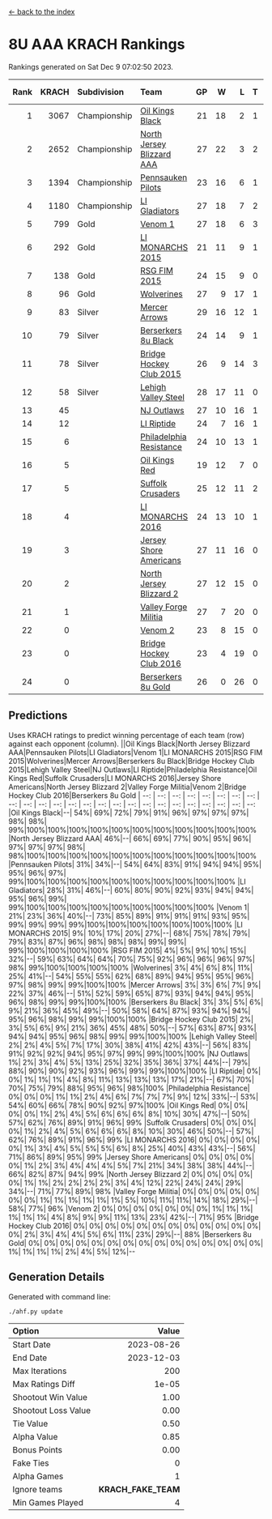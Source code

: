 [<- back to the index](readme.md)
# 8U AAA KRACH Rankings
Rankings generated on Sat Dec  9 07:02:50 2023.

Rank|KRACH|Subdivision|Team|GP|W|L|T|OTW|OTL|SoS|Exp Wins|Win Diff
---:|---:|:---|:---|---:|---:|---:|---:|---:|---:|---:|---:|---:
1|3067|Championship|[Oil Kings Black](https://gamesheetstats.com/seasons/3659/teams/140206/schedule)|21|18|2|1|1|0|526|19.3|-0.0
2|2652|Championship|[North Jersey Blizzard AAA](https://gamesheetstats.com/seasons/3659/teams/140205/schedule)|27|22|3|2|0|0|580|23.8|-0.0
3|1394|Championship|[Pennsauken Pilots](https://gamesheetstats.com/seasons/3659/teams/140208/schedule)|23|16|6|1|0|0|890|17.3|-0.0
4|1180|Championship|[LI Gladiators](https://gamesheetstats.com/seasons/3659/teams/140201/schedule)|27|18|7|2|1|0|944|19.8|-0.0
5|799|Gold|[Venom 1](https://gamesheetstats.com/seasons/3659/teams/140213/schedule)|27|18|6|3|1|1|736|20.3|-0.0
6|292|Gold|[LI MONARCHS 2015](https://gamesheetstats.com/seasons/3659/teams/140198/schedule)|21|11|9|1|0|0|722|12.3|-0.0
7|138|Gold|[RSG FIM 2015](https://gamesheetstats.com/seasons/3659/teams/140210/schedule)|24|15|9|0|0|1|595|15.8|-0.0
8|96|Gold|[Wolverines](https://gamesheetstats.com/seasons/3659/teams/140215/schedule)|27|9|17|1|0|1|948|10.3|-0.0
9|83|Silver|[Mercer Arrows](https://gamesheetstats.com/seasons/3659/teams/140202/schedule)|29|16|12|1|2|1|318|17.3|-0.0
10|79|Silver|[Berserkers 8u Black](https://gamesheetstats.com/seasons/3659/teams/140192/schedule)|24|14|9|1|0|0|352|15.3|-0.0
11|78|Silver|[Bridge Hockey Club 2015](https://gamesheetstats.com/seasons/3659/teams/140194/schedule)|26|9|14|3|1|3|591|11.3|-0.0
12|58|Silver|[Lehigh Valley Steel](https://gamesheetstats.com/seasons/3659/teams/140197/schedule)|28|17|11|0|2|0|414|17.8|-0.0
13|45||[NJ Outlaws](https://gamesheetstats.com/seasons/3659/teams/140203/schedule)|27|10|16|1|1|2|622|11.4|0.0
14|12||[LI Riptide](https://gamesheetstats.com/seasons/3659/teams/140200/schedule)|24|7|16|1|0|0|562|8.4|0.0
15|6||[Philadelphia Resistance](https://gamesheetstats.com/seasons/3659/teams/140209/schedule)|24|10|13|1|0|0|89|11.4|0.0
16|5||[Oil Kings Red](https://gamesheetstats.com/seasons/3659/teams/140207/schedule)|19|12|7|0|0|0|16|12.9|0.0
17|5||[Suffolk Crusaders](https://gamesheetstats.com/seasons/3659/teams/140211/schedule)|25|12|11|2|2|1|71|13.9|0.0
18|4||[LI MONARCHS 2016](https://gamesheetstats.com/seasons/3659/teams/140199/schedule)|24|13|10|1|1|0|17|14.4|0.0
19|3||[Jersey Shore Americans](https://gamesheetstats.com/seasons/3659/teams/140196/schedule)|27|11|16|0|0|2|102|11.9|0.0
20|2||[North Jersey Blizzard 2](https://gamesheetstats.com/seasons/3659/teams/140204/schedule)|27|12|15|0|2|2|16|12.9|0.0
21|1||[Valley Forge Militia](https://gamesheetstats.com/seasons/3659/teams/140212/schedule)|27|7|20|0|0|1|130|7.9|0.0
22|0||[Venom 2](https://gamesheetstats.com/seasons/3659/teams/140214/schedule)|23|8|15|0|1|0|7|8.9|0.0
23|0||[Bridge Hockey Club 2016](https://gamesheetstats.com/seasons/3659/teams/140195/schedule)|23|4|19|0|0|0|11|4.9|0.0
24|0||[Berserkers 8u Gold](https://gamesheetstats.com/seasons/3659/teams/140193/schedule)|26|0|26|0|0|0|8|0.9|0.0

## Predictions
Uses KRACH ratings to predict winning percentage of each team (row) against each opponent (column).
||Oil Kings Black|North Jersey Blizzard AAA|Pennsauken Pilots|LI Gladiators|Venom 1|LI MONARCHS 2015|RSG FIM 2015|Wolverines|Mercer Arrows|Berserkers 8u Black|Bridge Hockey Club 2015|Lehigh Valley Steel|NJ Outlaws|LI Riptide|Philadelphia Resistance|Oil Kings Red|Suffolk Crusaders|LI MONARCHS 2016|Jersey Shore Americans|North Jersey Blizzard 2|Valley Forge Militia|Venom 2|Bridge Hockey Club 2016|Berserkers 8u Gold
| --: | --: | --: | --: | --: | --: | --: | --: | --: | --: | --: | --: | --: | --: | --: | --: | --: | --: | --: | --: | --: | --: | --: | --: | --: 
|Oil Kings Black|--| 54%| 69%| 72%| 79%| 91%| 96%| 97%| 97%| 97%| 98%| 98%| 99%|100%|100%|100%|100%|100%|100%|100%|100%|100%|100%|100%
|North Jersey Blizzard AAA| 46%|--| 66%| 69%| 77%| 90%| 95%| 96%| 97%| 97%| 97%| 98%| 98%|100%|100%|100%|100%|100%|100%|100%|100%|100%|100%|100%
|Pennsauken Pilots| 31%| 34%|--| 54%| 64%| 83%| 91%| 94%| 94%| 95%| 95%| 96%| 97%| 99%|100%|100%|100%|100%|100%|100%|100%|100%|100%|100%
|LI Gladiators| 28%| 31%| 46%|--| 60%| 80%| 90%| 92%| 93%| 94%| 94%| 95%| 96%| 99%| 99%|100%|100%|100%|100%|100%|100%|100%|100%|100%
|Venom 1| 21%| 23%| 36%| 40%|--| 73%| 85%| 89%| 91%| 91%| 91%| 93%| 95%| 99%| 99%| 99%| 99%|100%|100%|100%|100%|100%|100%|100%
|LI MONARCHS 2015|  9%| 10%| 17%| 20%| 27%|--| 68%| 75%| 78%| 79%| 79%| 83%| 87%| 96%| 98%| 98%| 98%| 99%| 99%| 99%|100%|100%|100%|100%
|RSG FIM 2015|  4%|  5%|  9%| 10%| 15%| 32%|--| 59%| 63%| 64%| 64%| 70%| 75%| 92%| 96%| 96%| 96%| 97%| 98%| 99%|100%|100%|100%|100%
|Wolverines|  3%|  4%|  6%|  8%| 11%| 25%| 41%|--| 54%| 55%| 55%| 62%| 68%| 89%| 94%| 95%| 95%| 96%| 97%| 98%| 99%| 99%|100%|100%
|Mercer Arrows|  3%|  3%|  6%|  7%|  9%| 22%| 37%| 46%|--| 51%| 52%| 59%| 65%| 87%| 93%| 94%| 94%| 95%| 96%| 98%| 99%| 99%|100%|100%
|Berserkers 8u Black|  3%|  3%|  5%|  6%|  9%| 21%| 36%| 45%| 49%|--| 50%| 58%| 64%| 87%| 93%| 94%| 94%| 95%| 96%| 98%| 99%| 99%|100%|100%
|Bridge Hockey Club 2015|  2%|  3%|  5%|  6%|  9%| 21%| 36%| 45%| 48%| 50%|--| 57%| 63%| 87%| 93%| 94%| 94%| 95%| 96%| 98%| 99%| 99%|100%|100%
|Lehigh Valley Steel|  2%|  2%|  4%|  5%|  7%| 17%| 30%| 38%| 41%| 42%| 43%|--| 56%| 83%| 91%| 92%| 92%| 94%| 95%| 97%| 99%| 99%|100%|100%
|NJ Outlaws|  1%|  2%|  3%|  4%|  5%| 13%| 25%| 32%| 35%| 36%| 37%| 44%|--| 79%| 88%| 90%| 90%| 92%| 93%| 96%| 99%| 99%|100%|100%
|LI Riptide|  0%|  0%|  1%|  1%|  1%|  4%|  8%| 11%| 13%| 13%| 13%| 17%| 21%|--| 67%| 70%| 70%| 75%| 79%| 88%| 95%| 96%| 98%|100%
|Philadelphia Resistance|  0%|  0%|  0%|  1%|  1%|  2%|  4%|  6%|  7%|  7%|  7%|  9%| 12%| 33%|--| 53%| 54%| 60%| 66%| 78%| 90%| 92%| 97%|100%
|Oil Kings Red|  0%|  0%|  0%|  0%|  1%|  2%|  4%|  5%|  6%|  6%|  6%|  8%| 10%| 30%| 47%|--| 50%| 57%| 62%| 76%| 89%| 91%| 96%| 99%
|Suffolk Crusaders|  0%|  0%|  0%|  0%|  1%|  2%|  4%|  5%|  6%|  6%|  6%|  8%| 10%| 30%| 46%| 50%|--| 57%| 62%| 76%| 89%| 91%| 96%| 99%
|LI MONARCHS 2016|  0%|  0%|  0%|  0%|  0%|  1%|  3%|  4%|  5%|  5%|  5%|  6%|  8%| 25%| 40%| 43%| 43%|--| 56%| 71%| 86%| 89%| 95%| 99%
|Jersey Shore Americans|  0%|  0%|  0%|  0%|  0%|  1%|  2%|  3%|  4%|  4%|  4%|  5%|  7%| 21%| 34%| 38%| 38%| 44%|--| 66%| 82%| 87%| 94%| 99%
|North Jersey Blizzard 2|  0%|  0%|  0%|  0%|  0%|  1%|  1%|  2%|  2%|  2%|  2%|  3%|  4%| 12%| 22%| 24%| 24%| 29%| 34%|--| 71%| 77%| 89%| 98%
|Valley Forge Militia|  0%|  0%|  0%|  0%|  0%|  0%|  0%|  1%|  1%|  1%|  1%|  1%|  1%|  5%| 10%| 11%| 11%| 14%| 18%| 29%|--| 58%| 77%| 96%
|Venom 2|  0%|  0%|  0%|  0%|  0%|  0%|  0%|  1%|  1%|  1%|  1%|  1%|  1%|  4%|  8%|  9%|  9%| 11%| 13%| 23%| 42%|--| 71%| 95%
|Bridge Hockey Club 2016|  0%|  0%|  0%|  0%|  0%|  0%|  0%|  0%|  0%|  0%|  0%|  0%|  0%|  2%|  3%|  4%|  4%|  5%|  6%| 11%| 23%| 29%|--| 88%
|Berserkers 8u Gold|  0%|  0%|  0%|  0%|  0%|  0%|  0%|  0%|  0%|  0%|  0%|  0%|  0%|  0%|  0%|  1%|  1%|  1%|  1%|  2%|  4%|  5%| 12%|--

## Generation Details

Generated with command line:
```
./ahf.py update
```

| Option | Value |
| :----- | ----: |
| Start Date | 2023-08-26 |
| End Date | 2023-12-03 |
| Max Iterations | 200 |
| Max Ratings Diff | 1e-05 |
| Shootout Win Value | 1.00 |
| Shootout Loss Value | 0.00 |
| Tie Value | 0.50 |
| Alpha Value | 0.85 |
| Bonus Points | 0.00 |
| Fake Ties | 0 |
| Alpha Games | 1 |
| Ignore teams | __KRACH_FAKE_TEAM__ |
| Min Games Played | 4 |

